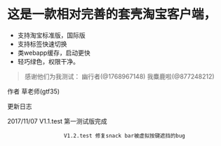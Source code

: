 # 这是一款相对完善的套壳淘宝客户端，

* 支持淘宝标准版，国际版
* 支持标签快速切换
* 类webapp缓存，启动更快
* 轻巧绿色，权限干净。

> 感谢他们为我测试：
> 幽行者(@1768967148)
> 我麋鹿啦(@877248212)

作者 草老师(gtf35)

更新日志

2017/11/07 V1.1.test 第一测试版完成

                      V1.2.test 修复snack bar被虚拟按键遮挡的bug
